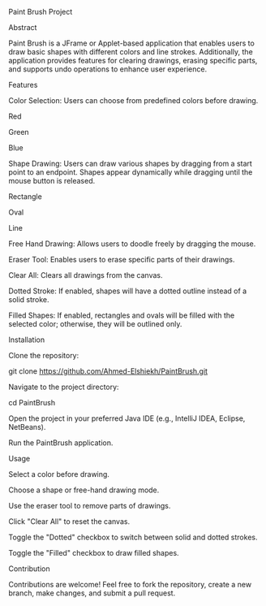 Paint Brush Project

Abstract

Paint Brush is a JFrame or Applet-based application that enables users to draw basic shapes with different colors and line strokes. Additionally, the application provides features for clearing drawings, erasing specific parts, and supports undo operations to enhance user experience.

Features

Color Selection: Users can choose from predefined colors before drawing.

Red

Green

Blue

Shape Drawing: Users can draw various shapes by dragging from a start point to an endpoint. Shapes appear dynamically while dragging until the mouse button is released.

Rectangle

Oval

Line

Free Hand Drawing: Allows users to doodle freely by dragging the mouse.

Eraser Tool: Enables users to erase specific parts of their drawings.

Clear All: Clears all drawings from the canvas.

Dotted Stroke: If enabled, shapes will have a dotted outline instead of a solid stroke.

Filled Shapes: If enabled, rectangles and ovals will be filled with the selected color; otherwise, they will be outlined only.

Installation

Clone the repository:

git clone https://github.com/Ahmed-Elshiekh/PaintBrush.git

Navigate to the project directory:

cd PaintBrush

Open the project in your preferred Java IDE (e.g., IntelliJ IDEA, Eclipse, NetBeans).

Run the PaintBrush application.

Usage

Select a color before drawing.

Choose a shape or free-hand drawing mode.

Use the eraser tool to remove parts of drawings.

Click "Clear All" to reset the canvas.

Toggle the "Dotted" checkbox to switch between solid and dotted strokes.

Toggle the "Filled" checkbox to draw filled shapes.

Contribution

Contributions are welcome! Feel free to fork the repository, create a new branch, make changes, and submit a pull request.





